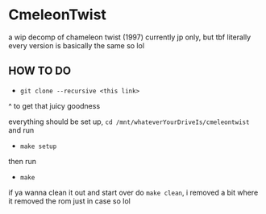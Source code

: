 # CmeleonTwist
a wip decomp of chameleon twist (1997)
currently jp only, but tbf literally every version is basically the same so lol
## HOW TO DO
- `git clone --recursive <this link>`

^ to get that juicy goodness

everything should be set up, `cd /mnt/whateverYourDriveIs/cmeleontwist` and run

- `make setup`

then run

- `make`

if ya wanna clean it out and start over do `make clean`, i removed a bit where it removed the rom just in case so lol

